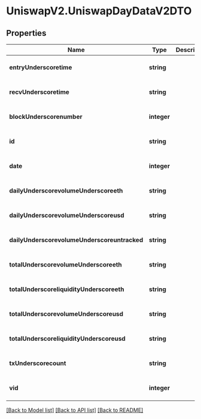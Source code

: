# UniswapV2.UniswapDayDataV2DTO

## Properties
Name | Type | Description | Notes
------------ | ------------- | ------------- | -------------
**entryUnderscoretime** | **string** |  | [optional] [default to null]
**recvUnderscoretime** | **string** |  | [optional] [default to null]
**blockUnderscorenumber** | **integer** |  | [optional] [default to null]
**id** | **string** |  | [optional] [default to null]
**date** | **integer** |  | [optional] [default to null]
**dailyUnderscorevolumeUnderscoreeth** | **string** |  | [optional] [default to null]
**dailyUnderscorevolumeUnderscoreusd** | **string** |  | [optional] [default to null]
**dailyUnderscorevolumeUnderscoreuntracked** | **string** |  | [optional] [default to null]
**totalUnderscorevolumeUnderscoreeth** | **string** |  | [optional] [default to null]
**totalUnderscoreliquidityUnderscoreeth** | **string** |  | [optional] [default to null]
**totalUnderscorevolumeUnderscoreusd** | **string** |  | [optional] [default to null]
**totalUnderscoreliquidityUnderscoreusd** | **string** |  | [optional] [default to null]
**txUnderscorecount** | **string** |  | [optional] [default to null]
**vid** | **integer** |  | [optional] [default to null]

[[Back to Model list]](../README.md#documentation-for-models) [[Back to API list]](../README.md#documentation-for-api-endpoints) [[Back to README]](../README.md)



